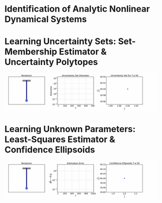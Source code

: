 # Identification of Analytic Nonlinear Dynamical Systems

# Learning Uncertainty Sets: Set-Membership Estimator \& Uncertainty Polytopes
![](https://github.com/NeginMusavi/real-analytic-nonlinear-sys-id/blob/67f7f3bc0c2afca025c1ad64b569bd5ce0330f1d/pendulum%20sys%20id/pendulum_sme_demo.gif)

# Learning Unknown Parameters: Least-Squares Estimator \& Confidence Ellipsoids
![](https://github.com/NeginMusavi/real-analytic-nonlinear-sys-id/blob/67f7f3bc0c2afca025c1ad64b569bd5ce0330f1d/pendulum%20sys%20id/pendulum_lse_demo.gif)

